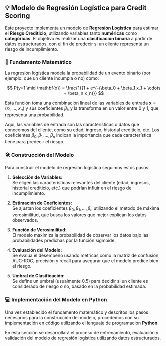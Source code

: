 ## :bulb: Modelo de Regresión Logística para Credit Scoring

Este proyecto implementa un modelo de **Regresión Logística** para estimar el **Riesgo Crediticio**, utilizando variables tanto **numéricas** como **categóricas**. El objetivo es realizar una **clasificación binaria** a partir de datos estructurados, con el fin de predecir si un cliente representa un riesgo de incumplimiento.

### 📐 Fundamento Matemático

La regresión logística modela la probabilidad de un evento binario (por ejemplo: que un cliente incumpla o no) como:

$$
P(y=1 \mid \mathbf{x}) = \frac{1}{1 + e^{-(\beta_0 + \beta_1 x_1 + \cdots + \beta_n x_n)}}
$$

Esta función toma una combinación lineal de las variables de entrada $\mathbf{x} = (x_1, \ldots, x_n)$ y sus coeficientes $\beta_i$, y la transforma en un valor entre 0 y 1, que representa una probabilidad.

Aquí, las variables de entrada son las características o datos que conocemos del cliente, como su edad, ingreso, historial crediticio, etc. Los coeficientes $\beta_0, \beta_1, \ldots, \beta_n$ indican la importancia que cada característica tiene para predecir el riesgo.

### 🛠️ Construcción del Modelo

Para construir el modelo de regresión logística seguimos estos pasos:

1. **Selección de Variables:**  
   Se eligen las características relevantes del cliente (edad, ingresos, historial crediticio, etc.) que podrían influir en el riesgo de incumplimiento.

2. **Estimación de Coeficientes:**  
   Se ajustan los coeficientes $\beta_0, \beta_1, \ldots, \beta_n$ utilizando el método de máxima verosimilitud, que busca los valores que mejor explican los datos observados.

3. **Función de Verosimilitud:**  
   El modelo maximiza la probabilidad de observar los datos bajo las probabilidades predichas por la función sigmoide.

4. **Evaluación del Modelo:**  
   Se evalúa el desempeño usando métricas como la matriz de confusión, AUC-ROC, precisión y recall para asegurar que el modelo predice bien el riesgo.

5. **Umbral de Clasificación:**  
   Se define un umbral (usualmente 0.5) para decidir si un cliente es considerado de riesgo o no, basado en la probabilidad estimada.

### 💻 Implementación del Modelo en Python

Una vez establecido el fundamento matemático y descritos los pasos necesarios para la construcción del modelo, procedemos con su implementación en código utilizando el lenguaje de programación **Python**.

En esta sección se desarrollará el proceso de entrenamiento, evaluación y validación del modelo de regresión logística utilizando datos estructurados.
